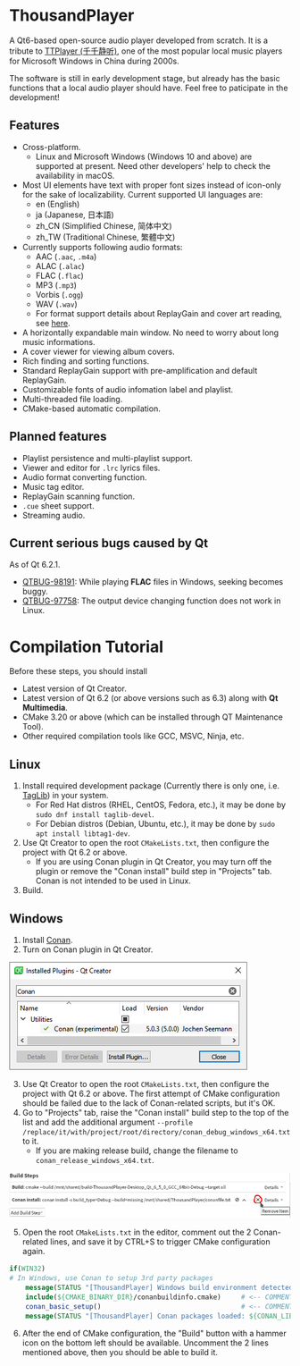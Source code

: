 <!--Last update: 2021-11-11 UTC-->
<!--
# Page Languages

- **English**
- [日本語](README_ja.md)
- [简体中文](README_zh-CN.md) - [繁體中文](README_zh-TW.md)

---
-->
# ThousandPlayer
A Qt6-based open-source audio player developed from scratch. It is a tribute to [TTPlayer (千千静听)](https://zh.wikipedia.org/wiki/千千音乐播放器),
one of the most popular local music players for Microsoft Windows in China during 2000s.

The software is still in early development stage,
but already has the basic functions that a local audio player should have. Feel free to paticipate in the development!

## Features
- Cross-platform.
  - Linux and Microsoft Windows (Windows 10 and above) are supported at present. Need other developers' help to check the availability in macOS.
- Most UI elements have text with proper font sizes instead of icon-only for the sake of localizability. Current supported UI languages are:
  - en (English)
  - ja (Japanese, 日本語)
  - zh_CN (Simplified Chinese, 简体中文)
  - zh_TW (Traditional Chinese, 繁體中文)
- Currently supports following audio formats:
  - AAC (`.aac`, `.m4a`)
  - ALAC (`.alac`)
  - FLAC (`.flac`)
  - MP3 (`.mp3`)
  - Vorbis (`.ogg`)
  - WAV (`.wav`)
  - For format support details about ReplayGain and cover art reading, see [here](SupportInfo.md).
- A horizontally expandable main window. No need to worry about long music informations.
- A cover viewer for viewing album covers.
- Rich finding and sorting functions.
- Standard ReplayGain support with pre-amplification and default ReplayGain.
- Customizable fonts of audio infomation label and playlist.
- Multi-threaded file loading.
- CMake-based automatic compilation.

## Planned features
- Playlist persistence and multi-playlist support.
- Viewer and editor for `.lrc` lyrics files.
- Audio format converting function.
- Music tag editor.
- ReplayGain scanning function.
- `.cue` sheet support.
- Streaming audio. 

## Current serious bugs caused by Qt
As of Qt 6.2.1.
- [QTBUG-98191](https://bugreports.qt.io/browse/QTBUG-98191): While playing **FLAC** files in Windows, seeking becomes buggy.
- [QTBUG-97758](https://bugreports.qt.io/browse/QTBUG-97758): The output device changing function does not work in Linux.

# Compilation Tutorial

Before these steps, you should install
- Latest version of Qt Creator.
- Latest version of Qt 6.2 (or above versions such as 6.3) along with **Qt Multimedia**.
- CMake 3.20 or above (which can be installed through QT Maintenance Tool).
- Other required compilation tools like GCC, MSVC, Ninja, etc.

## Linux
1. Install required development package (Currently there is only one, i.e. [TagLib](https://taglib.org/)) in your system.
   - For Red Hat distros (RHEL, CentOS, Fedora, etc.), it may be done by `sudo dnf install taglib-devel`.
   - For Debian distros (Debian, Ubuntu, etc.), it may be done by `sudo apt install libtag1-dev`.
2. Use Qt Creator to open the root `CMakeLists.txt`,
then configure the project with Qt 6.2 or above.
   - If you are using Conan plugin in Qt Creator, you may turn off the plugin or remove the "Conan install" build step in "Projects" tab. Conan is not intended to be used in Linux.
3. Build.

## Windows
1. Install [Conan](https://conan.io/downloads.html).
2. Turn on Conan plugin in Qt Creator.

![](figure/ConanPlugin.png)

3. Use Qt Creator to open the root `CMakeLists.txt`,
then configure the project with Qt 6.2 or above. The first attempt of CMake configuration should be failed due to the lack of Conan-related scripts, but it's OK.
4. Go to "Projects" tab, raise the "Conan install" build step to the top of the list and add the additional argument `--profile /replace/it/with/project/root/directory/conan_debug_windows_x64.txt` to it.
   - If you are making release build, change the filename to `conan_release_windows_x64.txt`.

![](figure/ConanInstallBuildStep.png)

5.  Open the root `CMakeLists.txt` in the editor, comment out the 2 Conan-related lines, and save it by CTRL+S to trigger CMake configuration again.
```cmake
if(WIN32)
# In Windows, use Conan to setup 3rd party packages
    message(STATUS "[ThousandPlayer] Windows build environment detected.")
    include(${CMAKE_BINARY_DIR}/conanbuildinfo.cmake)     # <-- COMMENT OUT!              
    conan_basic_setup()                                   # <-- COMMENT OUT!
    message(STATUS "[ThousandPlayer] Conan packages loaded: ${CONAN_LIBS}")
```
6. After the end of CMake configuration, the "Build" button with a hammer icon on the bottom left should be available. Uncomment the 2 lines mentioned above, then you should be able to build it.